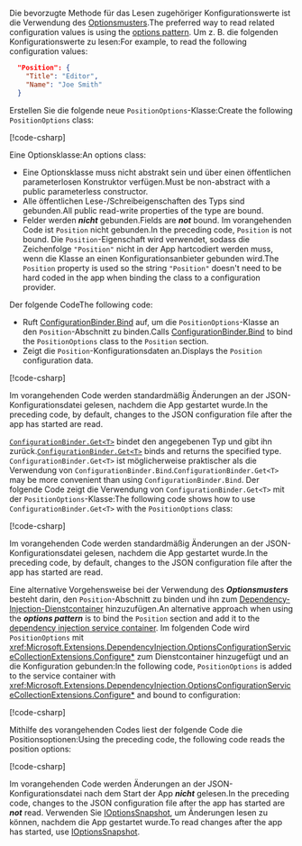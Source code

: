 <span data-ttu-id="ca587-101">Die bevorzugte Methode für das Lesen zugehöriger Konfigurationswerte ist die Verwendung des [Optionsmusters](xref:fundamentals/configuration/options).</span><span class="sxs-lookup"><span data-stu-id="ca587-101">The preferred way to read related configuration values is using the [options pattern](xref:fundamentals/configuration/options).</span></span> <span data-ttu-id="ca587-102">Um z. B. die folgenden Konfigurationswerte zu lesen:</span><span class="sxs-lookup"><span data-stu-id="ca587-102">For example, to read the following configuration values:</span></span>

```json
  "Position": {
    "Title": "Editor",
    "Name": "Joe Smith"
  }
```

<span data-ttu-id="ca587-103">Erstellen Sie die folgende neue `PositionOptions`-Klasse:</span><span class="sxs-lookup"><span data-stu-id="ca587-103">Create the following `PositionOptions` class:</span></span>

[!code-csharp[](~/fundamentals/configuration/index/samples/3.x/ConfigSample/Options/PositionOptions.cs?name=snippet)]

<span data-ttu-id="ca587-104">Eine Optionsklasse:</span><span class="sxs-lookup"><span data-stu-id="ca587-104">An options class:</span></span>

* <span data-ttu-id="ca587-105">Eine Optionsklasse muss nicht abstrakt sein und über einen öffentlichen parameterlosen Konstruktor verfügen.</span><span class="sxs-lookup"><span data-stu-id="ca587-105">Must be non-abstract with a public parameterless constructor.</span></span>
* <span data-ttu-id="ca587-106">Alle öffentlichen Lese-/Schreibeigenschaften des Typs sind gebunden.</span><span class="sxs-lookup"><span data-stu-id="ca587-106">All public read-write properties of the type are bound.</span></span>
* <span data-ttu-id="ca587-107">Felder werden ***nicht*** gebunden.</span><span class="sxs-lookup"><span data-stu-id="ca587-107">Fields are ***not*** bound.</span></span> <span data-ttu-id="ca587-108">Im vorangehenden Code ist `Position` nicht gebunden.</span><span class="sxs-lookup"><span data-stu-id="ca587-108">In the preceding code, `Position` is not bound.</span></span> <span data-ttu-id="ca587-109">Die `Position`-Eigenschaft wird verwendet, sodass die Zeichenfolge `"Position"` nicht in der App hartcodiert werden muss, wenn die Klasse an einen Konfigurationsanbieter gebunden wird.</span><span class="sxs-lookup"><span data-stu-id="ca587-109">The `Position` property is used so the string `"Position"` doesn't need to be hard coded in the app when binding the class to a configuration provider.</span></span>

<span data-ttu-id="ca587-110">Der folgende Code</span><span class="sxs-lookup"><span data-stu-id="ca587-110">The following code:</span></span>

* <span data-ttu-id="ca587-111">Ruft [ConfigurationBinder.Bind](xref:Microsoft.Extensions.Configuration.ConfigurationBinder.Bind*) auf, um die `PositionOptions`-Klasse an den `Position`-Abschnitt zu binden.</span><span class="sxs-lookup"><span data-stu-id="ca587-111">Calls [ConfigurationBinder.Bind](xref:Microsoft.Extensions.Configuration.ConfigurationBinder.Bind*) to bind the `PositionOptions` class to the `Position` section.</span></span>
* <span data-ttu-id="ca587-112">Zeigt die `Position`-Konfigurationsdaten an.</span><span class="sxs-lookup"><span data-stu-id="ca587-112">Displays the `Position` configuration data.</span></span>

[!code-csharp[](~/fundamentals/configuration/index/samples/3.x/ConfigSample/Pages/Test22.cshtml.cs?name=snippet)]

<span data-ttu-id="ca587-113">Im vorangehenden Code werden standardmäßig Änderungen an der JSON-Konfigurationsdatei gelesen, nachdem die App gestartet wurde.</span><span class="sxs-lookup"><span data-stu-id="ca587-113">In the preceding code, by default, changes to the JSON configuration file after the app has started are read.</span></span>

<span data-ttu-id="ca587-114">[`ConfigurationBinder.Get<T>`](xref:Microsoft.Extensions.Configuration.ConfigurationBinder.Get*) bindet den angegebenen Typ und gibt ihn zurück.</span><span class="sxs-lookup"><span data-stu-id="ca587-114">[`ConfigurationBinder.Get<T>`](xref:Microsoft.Extensions.Configuration.ConfigurationBinder.Get*) binds and returns the specified type.</span></span> <span data-ttu-id="ca587-115">`ConfigurationBinder.Get<T>` ist möglicherweise praktischer als die Verwendung von `ConfigurationBinder.Bind`.</span><span class="sxs-lookup"><span data-stu-id="ca587-115">`ConfigurationBinder.Get<T>` may be more convenient than using `ConfigurationBinder.Bind`.</span></span> <span data-ttu-id="ca587-116">Der folgende Code zeigt die Verwendung von `ConfigurationBinder.Get<T>` mit der `PositionOptions`-Klasse:</span><span class="sxs-lookup"><span data-stu-id="ca587-116">The following code shows how to use `ConfigurationBinder.Get<T>` with the `PositionOptions` class:</span></span>

[!code-csharp[](~/fundamentals/configuration/index/samples/3.x/ConfigSample/Pages/Test21.cshtml.cs?name=snippet)]

<span data-ttu-id="ca587-117">Im vorangehenden Code werden standardmäßig Änderungen an der JSON-Konfigurationsdatei gelesen, nachdem die App gestartet wurde.</span><span class="sxs-lookup"><span data-stu-id="ca587-117">In the preceding code, by default, changes to the JSON configuration file after the app has started are read.</span></span>

<span data-ttu-id="ca587-118">Eine alternative Vorgehensweise bei der Verwendung des ***Optionsmusters*** besteht darin, den `Position`-Abschnitt zu binden und ihn zum [Dependency-Injection-Dienstcontainer](xref:fundamentals/dependency-injection) hinzuzufügen.</span><span class="sxs-lookup"><span data-stu-id="ca587-118">An alternative approach when using the ***options pattern*** is to bind the `Position` section and add it to the [dependency injection service container](xref:fundamentals/dependency-injection).</span></span> <span data-ttu-id="ca587-119">Im folgenden Code wird `PositionOptions` mit <xref:Microsoft.Extensions.DependencyInjection.OptionsConfigurationServiceCollectionExtensions.Configure*> zum Dienstcontainer hinzugefügt und an die Konfiguration gebunden:</span><span class="sxs-lookup"><span data-stu-id="ca587-119">In the following code, `PositionOptions` is added to the service container with <xref:Microsoft.Extensions.DependencyInjection.OptionsConfigurationServiceCollectionExtensions.Configure*> and bound to configuration:</span></span>

[!code-csharp[](~/fundamentals/configuration/index/samples/3.x/ConfigSample/Startup.cs?name=snippet)]

<span data-ttu-id="ca587-120">Mithilfe des vorangehenden Codes liest der folgende Code die Positionsoptionen:</span><span class="sxs-lookup"><span data-stu-id="ca587-120">Using the preceding code, the following code reads the position options:</span></span>

[!code-csharp[](~/fundamentals/configuration/index/samples/3.x/ConfigSample/Pages/Test2.cshtml.cs?name=snippet)]

<span data-ttu-id="ca587-121">Im vorangehenden Code werden Änderungen an der JSON-Konfigurationsdatei nach dem Start der App ***nicht*** gelesen.</span><span class="sxs-lookup"><span data-stu-id="ca587-121">In the preceding code, changes to the JSON configuration file after the app has started are ***not*** read.</span></span> <span data-ttu-id="ca587-122">Verwenden Sie [IOptionsSnapshot](xref:fundamentals/configuration/options#ios), um Änderungen lesen zu können, nachdem die App gestartet wurde.</span><span class="sxs-lookup"><span data-stu-id="ca587-122">To read changes after the app has started, use [IOptionsSnapshot](xref:fundamentals/configuration/options#ios).</span></span>
